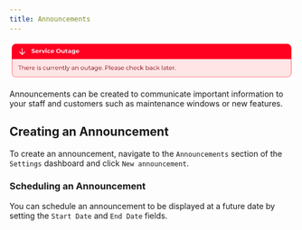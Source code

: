 ```yaml
---
title: Announcements
---
```


![Announcement](../../../assets/announcement.png)

Announcements can be created to communicate important information to your staff and customers such as maintenance
windows or new features.

## Creating an Announcement

To create an announcement, navigate to the `Announcements` section of the `Settings` dashboard and
click `New announcement`.

### Scheduling an Announcement

You can schedule an announcement to be displayed at a future date by setting the `Start Date` and `End Date` fields.
